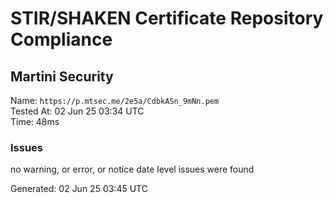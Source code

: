 # STIR/SHAKEN Certificate Repository Compliance

## Martini Security

Name: `https://p.mtsec.me/2e5a/CdbkASn_9mNn.pem`\
Tested At: 02 Jun 25 03:34 UTC\
Time: 48ms

### Issues

no warning, or error, or notice date level issues were found

Generated: 02 Jun 25 03:45 UTC
